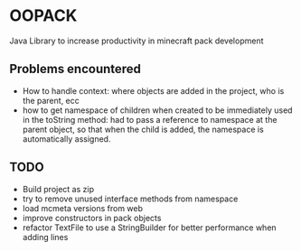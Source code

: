 # OOPACK
Java Library to increase productivity in minecraft pack development

## Problems encountered
- How to handle context: where objects are added in the project, who is the parent, ecc
- how to get namespace of children when created to be immediately used in the toString method: had to pass a reference to namespace at the parent object,  so that when the child is added, the namespace is automatically assigned. 

## TODO
- Build project as zip
- try to remove unused interface methods from namespace
- load mcmeta versions from web
- improve constructors in pack objects
- refactor TextFile to use a StringBuilder for better performance when adding lines